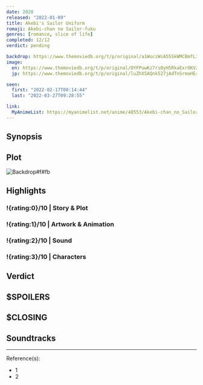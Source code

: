 ```yaml
---
date: 2020
released: "2022-01-09"
title: Akebi's Sailor Uniform
romaji: Akebi-chan no Sailor-fuku
genres: [romance, slice of life]
completed: 12/12
verdict: pending

backdrop: https://www.themoviedb.org/t/p/original/a1WoczWsA55SkWMCBmfLIO0KgGJ.jpg
image:
  en: https://www.themoviedb.org/t/p/original/OYFPuwKz7rs0yH5RkaExrOKVz7.jpg
  jp: https://www.themoviedb.org/t/p/original/luZhX5AQnk527jAdTnSrmoHErGK.jpg

seen:
  first: "2022-02-17T00:14:44"
  last: "2022-03-27T09:28:55"

link:
  MyAnimeList: https://myanimelist.net/anime/48553/Akebi-chan_no_Sailor-fuku
---
```



## Synopsis

## Plot

![Backdrop#f#fb](https://www.themoviedb.org/t/p/original/55QY5FJVUJD5JMPynzLvLmIVJwT.jpg "Source: TMDB")

## Highlights

### !{rating:0}/10 | Story & Plot

### !{rating:1}/10 | Artwork & Animation

### !{rating:2}/10 | Sound

### !{rating:3}/10 | Characters

## Verdict

## $SPOILERS

## $CLOSING

## Soundtracks

***
Reference(s):

- 1
- 2
